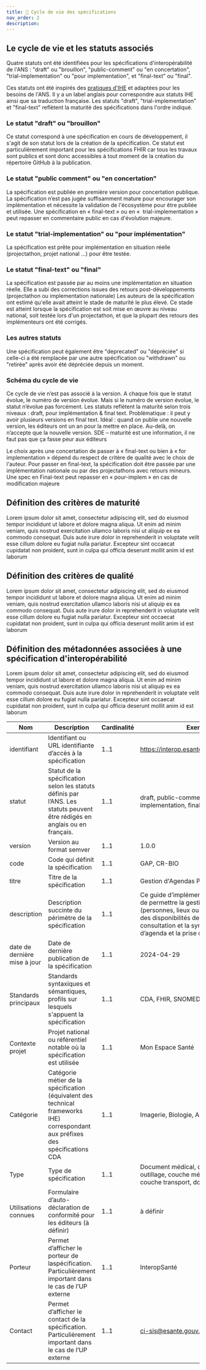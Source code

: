 ```yaml
---
title: 🔁 Cycle de vie des spécifications
nav_order: 2
description: 
---
```


## Le cycle de vie et les statuts associés

Quatre statuts ont été identifiées pour les spécifications d'interopérabilité de l'ANS : "draft" ou "brouillon", "public-comment" ou "en concertation", "trial-implementation" ou "pour implementation", et "final-text" ou "final".

Ces statuts ont été inspirés des [pratiques d'IHE](https://wiki.ihe.net/index.php/Comments#Phases_of_Development) et adaptées pour les besoins de l'ANS. Il y a un label anglais pour correspondre aux statuts IHE ainsi que sa traduction française.
Les statuts "draft", "trial-implementation" et "final-text" reflètent la maturité des spécifications dans l'ordre indiqué.

### Le statut "draft" ou "brouillon"

Ce statut correspond à une spécification en cours de développement, il s'agit de son statut lors de la création de la spécification. Ce statut est particulièrement important pour les spécifications FHIR car tous les travaux sont publics et sont donc accessibles à tout moment de la création du répertoire GitHub à la publication.

### Le statut "public comment" ou "en concertation"

La spécification est publiée en première version pour concertation publique. La spécification n’est pas jugée suffisamment mature pour encourager son implémentation et nécessite la validation de l'écosystème pour être publiée et utilisée.
Une spécification en « final-text » ou en «  trial-implementation » peut repasser en commentaire public en cas d'évolution majeure.

### Le statut "trial-implementation" ou "pour implémentation"

La spécification est prête pour implémentation en situation réelle (projectathon, projet national …) pour être testée.

### Le statut "final-text" ou "final"

La spécification est passée par au moins une implémentation en situation réelle. Elle a subi des corrections issues des retours post-développements (projectathon ou implementation nationale)
Les auteurs de la spécification ont estimé qu'elle avait atteint le stade de maturité le plus élevé. Ce stade est atteint lorsque la spécification est soit mise en œuvre au niveau national, soit testée lors d'un projectathon, et que la plupart des retours des implémenteurs ont été corrigés.

### Les autres statuts

Une spécification peut également être "deprecated" ou "dépréciée" si celle-ci a été remplacée par une autre spécification ou "withdrawn" ou "retirée" après avoir été dépréciée depuis un moment.

### Schéma du cycle de vie

Ce cycle de vie n’est pas associé à la version.
A chaque fois que le statut évolue, le numéro de version évolue. Mais si le numéro de version évolue, le statut n’évolue pas forcément.
Les statuts reflètent la maturité selon trois niveaux : draft, pour implémentation & final text.
Problématique : il peut y avoir plusieurs versions en final text. 
Idéal : quand on publie une nouvelle version, les éditeurs ont un an pour la mettre en place. Au-delà, on n’accepte que la nouvelle version.
SDE – maturité est une information, il ne faut pas que ça fasse peur aux éditeurs

Le choix après une concertation de passer à « final-text ou bien à « for implementation » dépend du respect de critère de qualité avec le choix de l'auteur.
Pour passer en final-text, la spécification doit être passée par une implémentation nationale ou par des projectathons avec retours mineurs.
Une spec en Final-text peut repasser en « pour-implem » en cas de modification majeure

## Définition des critères de maturité

Lorem ipsum dolor sit amet, consectetur adipiscing elit, sed do eiusmod tempor incididunt ut labore et dolore magna aliqua. Ut enim ad minim veniam, quis nostrud exercitation ullamco laboris nisi ut aliquip ex ea commodo consequat. Duis aute irure dolor in reprehenderit in voluptate velit esse cillum dolore eu fugiat nulla pariatur. Excepteur sint occaecat cupidatat non proident, sunt in culpa qui officia deserunt mollit anim id est laborum

## Définition des critères de qualité

Lorem ipsum dolor sit amet, consectetur adipiscing elit, sed do eiusmod tempor incididunt ut labore et dolore magna aliqua. Ut enim ad minim veniam, quis nostrud exercitation ullamco laboris nisi ut aliquip ex ea commodo consequat. Duis aute irure dolor in reprehenderit in voluptate velit esse cillum dolore eu fugiat nulla pariatur. Excepteur sint occaecat cupidatat non proident, sunt in culpa qui officia deserunt mollit anim id est laborum

## Définition des métadonnées associées à une spécification d'interopérabilité

Lorem ipsum dolor sit amet, consectetur adipiscing elit, sed do eiusmod tempor incididunt ut labore et dolore magna aliqua. Ut enim ad minim veniam, quis nostrud exercitation ullamco laboris nisi ut aliquip ex ea commodo consequat. Duis aute irure dolor in reprehenderit in voluptate velit esse cillum dolore eu fugiat nulla pariatur. Excepteur sint occaecat cupidatat non proident, sunt in culpa qui officia deserunt mollit anim id est laborum

| Nom | Description | Cardinalité | Exemples |
| --- | --- | --- | --- |
| identifiant | Identifiant ou URL identifiante d’accès à la spécification | 1..1 | https://interop.esante.gouv.fr/ig/fhir/pdsm |
| statut | Statut de la spécification selon les statuts définis par l’ANS. Les statuts peuvent être rédigés en anglais ou en français. | 1..1 | draft, public-comment, for-implementation, final-text |
| version | Version au format semver | 1..1 | 1.0.0 |
| code | Code qui définit la spécification | 1..1 | GAP, CR-BIO |
| titre | Titre de la spécification | 1..1 | Gestion d'Agendas Partagés |
| description | Description succinte du périmètre de la spécification | 1..1 | Ce guide d’implémentation a pour objet de permettre la gestion de ressources (personnes, lieux ou objets), la gestion des disponibilités de ces ressources, la consultation et la synchronisation d’agenda et la prise de rendez-vous. |
| date de dernière mise à jour | Date de dernière publication de la spécification | 1..1 | 2024-04-29 |
| Standards principaux | Standards syntaxiques et sémantiques, profils sur lesquels s'appuent la spécification | 1..1 | CDA, FHIR, SNOMED CT |
| Contexte projet | Projet national ou référentiel notable où la spécification est utilisée | 1..1 | Mon Espace Santé |
| Catégorie | Catégorie métier de la spécification (équivalent des technical frameworks IHE) correspondant aux préfixes des spécifications CDA | 1..1 | Imagerie, Biologie, Administratif, ... |
| Type | Type de spécification | 1..1 | Document médical, définition d'APIs, outillage, couche métier, couche service, couche transport, documentation, ... |
| Utilisations connues | Formulaire d’auto-déclaration de conformité pour les éditeurs (à définir) | 1..1 | à définir |
| Porteur | Permet d’afficher le porteur de laspécification. Particulièrement important dans le cas de l’UP externe | 1..1 | InteropSanté |
| Contact | Permet d’afficher le contact de la spécification. Particulièrement important dans le cas de l’UP externe | 1..1 | ci-sis@esante.gouv.fr |